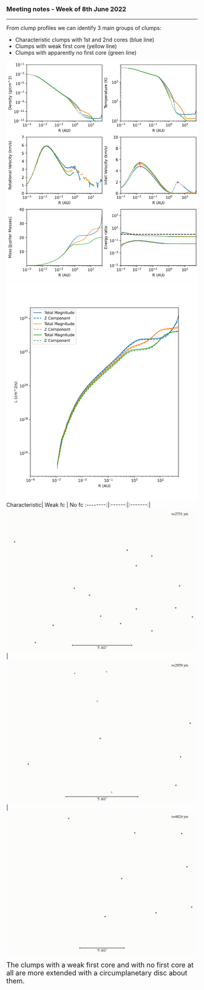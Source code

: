 ### Meeting notes - Week of 8th June 2022
---
From clump profiles we can identify 3 main groups of clumps:
- Characteristic clumps with 1st and 2nd cores (blue line)
- Clumps with weak first core (yellow line)
- Clumps with apparently no first core (green line)<br>

![](clump_profiles.png)
![](specific_angular_momentum.png)
Characteristic| Weak fc | No fc
:--------:|:------:|:-------:|
![](clump001slow_-9.gif) |![](clump004slow_-9.gif)  | ![](clump012slow_-9.gif)

 <font size="4">The clumps with a weak first core and with no first core at all are more extended with a circumplanetary disc about them.</font>
